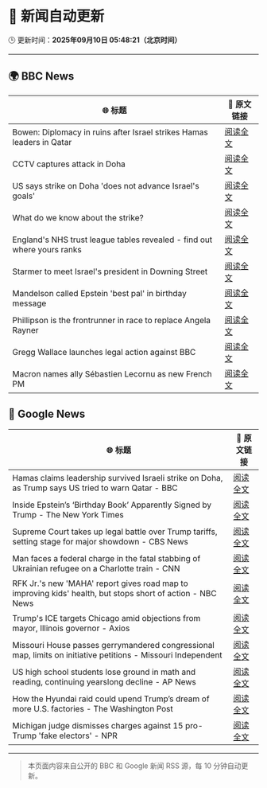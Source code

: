 # 🧠 新闻自动更新

🕒 更新时间：**2025年09月10日 05:48:21（北京时间）**

---

## 🌍 BBC News

| 🌐 标题 | 🔗 原文链接 |
|--------|-------------|
| Bowen: Diplomacy in ruins after Israel strikes Hamas leaders in Qatar | [阅读全文](https://www.bbc.com/news/articles/cm2zepgp5neo?at_medium=RSS&at_campaign=rss) |
| CCTV captures attack in Doha | [阅读全文](https://www.bbc.com/news/videos/c1dq39204wro?at_medium=RSS&at_campaign=rss) |
| US says strike on Doha 'does not advance Israel's goals' | [阅读全文](https://www.bbc.com/news/articles/cx25711r8jxo?at_medium=RSS&at_campaign=rss) |
| What do we know about the strike? | [阅读全文](https://www.bbc.com/news/articles/cq5jl77ygv4o?at_medium=RSS&at_campaign=rss) |
| England's NHS trust league tables revealed - find out where yours ranks | [阅读全文](https://www.bbc.com/news/articles/cq8eqxlypv7o?at_medium=RSS&at_campaign=rss) |
| Starmer to meet Israel's president in Downing Street | [阅读全文](https://www.bbc.com/news/articles/cly9jgmgqe8o?at_medium=RSS&at_campaign=rss) |
| Mandelson called Epstein 'best pal' in birthday message | [阅读全文](https://www.bbc.com/news/articles/cwy9dwe50leo?at_medium=RSS&at_campaign=rss) |
| Phillipson is the frontrunner in race to replace Angela Rayner | [阅读全文](https://www.bbc.com/news/articles/c3rvqv9yg4eo?at_medium=RSS&at_campaign=rss) |
| Gregg Wallace launches legal action against BBC | [阅读全文](https://www.bbc.com/news/articles/cdr60nvd4y2o?at_medium=RSS&at_campaign=rss) |
| Macron names ally Sébastien Lecornu as new French PM | [阅读全文](https://www.bbc.com/news/articles/crmenp1k0mjo?at_medium=RSS&at_campaign=rss) |

## 📰 Google News

| 🌐 标题 | 🔗 原文链接 |
|--------|-------------|
| Hamas claims leadership survived Israeli strike on Doha, as Trump says US tried to warn Qatar - BBC | [阅读全文](https://news.google.com/rss/articles/CBMiVEFVX3lxTE91TDZzTE9wemZyQXlLVFVTS0NCQzJfRTQ2QkdTM2VLVkVYSG5hcThaUjF5bUstaUx5RDBJZ1pNUV8yb2V5ZW9PMk5IWHFibWFZaHY3eg?oc=5) |
| Inside Epstein’s ‘Birthday Book’ Apparently Signed by Trump - The New York Times | [阅读全文](https://news.google.com/rss/articles/CBMihAFBVV95cUxOdjEzb2J5UTQ0dWxwWGp5by1kRm9qVFF4aHdjeUJ5RDVtNkVIa3VSSmF0M2x3M1RQMGlzMk5MWlY2N1VXMVJ6c3BLbV8zLXpzMnE4a0ZHN1RpSDg0OUR3WDg4YUI4YTliTldBYktCTl85dHVxZEhmUXFwczF6RXdRZG1SSEI?oc=5) |
| Supreme Court takes up legal battle over Trump tariffs, setting stage for major showdown - CBS News | [阅读全文](https://news.google.com/rss/articles/CBMib0FVX3lxTE5SajNJcHd6c1NvMENkMVU4SWFvdUU2aFdhRGN4TEVzWWxPTnh3d2Nab1JEYjhudjJVR3R5NmFVVWJtSFBQVGRfcldnOEdQVXdLZ1hNUVlxd2NkYWViQTlSR0NGR05BcE9uSHlrYUM0RdIBdEFVX3lxTFB5d25Qako4MmhFd25kTThJTkROVkYtVnNrOUhvMFJHZmRxLVRfdUhNS2c3bWtkeHdvUTRlOVlqcHNmVjZuTm8tUDNNSmd5WXBuRWwwLUFuRnRvekZjUGRYeWZ6bFo2NFRoSlNLOXRWdEozSThX?oc=5) |
| Man faces a federal charge in the fatal stabbing of Ukrainian refugee on a Charlotte train - CNN | [阅读全文](https://news.google.com/rss/articles/CBMiiAFBVV95cUxNSzhFblVKYXpreW5QLU9yVER5QXcyVEJZYnJ2dmF2NFdpWnFGX0FHcG9IRmlLMEtaZDg0WXkwX1JuVjhyMW9VVVE0T3hUM1E1WkE4UjRkMVhXcFFMN3BIVUpnRlYyUEI3eTdXOEZYbmtudGlGUDRaZEtWbFp4b1NodzVHNk9OUUli?oc=5) |
| RFK Jr.'s new 'MAHA' report gives road map to improving kids' health, but stops short of action - NBC News | [阅读全文](https://news.google.com/rss/articles/CBMiwgFBVV95cUxOTVVZbjFtcDd4bDF3OHJPUjRsVWlWRUEwZHpRY0NrN3c4M21OR29iTFhaRGVhUE1jakZJWlpQZHRaZThJYkVmbTJueFIyMnQ4SUpTMHJ6cTRpU2JTb3J4dUZIcjNPeGduUDVEN3BYWGQtN01MWm1CM1hPMUJyMW1MUi03TmZZTXVPMHdrR2RJemE1WHJ2OU16WEpXc3pKa3hXYk1uV0EwZ0xEZDU4d0hudlR0OWNjUnRQVzNhdk5ZT2ZlQdIBVkFVX3lxTE9OZFVidWlhSXlpVFdMcW9CRUdkQ0pyQ2s4ejlfY3ZDWW1BSFZUWGVZZjBuSW8xT2xSdlItRUdCa1dDaUJTbmpCNVlGeGRzcU9OTkt5S2lR?oc=5) |
| Trump's ICE targets Chicago amid objections from mayor, Illinois governor - Axios | [阅读全文](https://news.google.com/rss/articles/CBMihgFBVV95cUxOWXBxLWdwOGV3ZlBaUlJ0QVRHbndtYjkwN0QzRlNPZGptVnJTT0lXcThGUUdLT1JFVU1jM0pfYzlYSk1saHJBT2dPV203di01dmcxaW45UXhwS1RNaExXa0JSU1BuTG9GQTJnWlNhRHc4VkFySW1vUHNaTmdEekNlZ01BUGpGQQ?oc=5) |
| Missouri House passes gerrymandered congressional map, limits on initiative petitions - Missouri Independent | [阅读全文](https://news.google.com/rss/articles/CBMixwFBVV95cUxQYUhqNmR2ODdxekJsWDRLcDhlU2VpY0lIT1dFV3I2R1lVSDVZakVWcmlyRTJMdkphSWM5M0k2RkRCWHZHbHJnWTB0Q1pReHYxVVhIVnBfT3hQMDVLSjFhZlloYjNSVGd4ekFCSTVWdUI5YmRjaEh5YzJEbXh2SGl3aXJIaW9FOE1vVUNmRE5tZVFvbkRsUC12TGtjUV9BanluQTREd3hXUm1zMTBwbmRCUVVNVDBsY0lTcnlrNzRPQzR4RW9HRWtn?oc=5) |
| US high school students lose ground in math and reading, continuing yearslong decline - AP News | [阅读全文](https://news.google.com/rss/articles/CBMimwFBVV95cUxQYXVNSmtzdkoyU2F3Zm1KNUx5LW5nUDFpSVplYlNQUjVqc1dWczNwZjlibW1ZLVlzU2pkdjZPTXJBQkdTblVab1FHYnF2dE9tVnUxcVN2ZTk0SHZ1bFNBMkdNYWgyUU92YlAwRlJOSGZzLWx2ZzJBSUNraExpV2FNdU1aYWhwNUZYSlg5ejZfakhYNUhRZUJXdXJzMA?oc=5) |
| How the Hyundai raid could upend Trump’s dream of more U.S. factories - The Washington Post | [阅读全文](https://news.google.com/rss/articles/CBMimwFBVV95cUxQdXJtMTE1bUJ1QjRYV1EzOFlYUTJ4RGdlLVlNbWsyck53YnZXWXAxQ2I2MU52ZllmLVdKVmVNRkduVUw1enBzY2ljS2dScXNhVjFrMWhLSFhCZU1ycUk2VE5ZV3BhNVlvSjE1YTdIWHQ2bVBFUFgyZHlKN0ZGcDRreWtZdWd5TjdGS2JnY3BwODVLTm13dmRBcV9oOA?oc=5) |
| Michigan judge dismisses charges against 15 pro-Trump 'fake electors' - NPR | [阅读全文](https://news.google.com/rss/articles/CBMikwFBVV95cUxPRUd2VU1ydDFUc2FsMXEwM1lubHUydlplMXRUSWtfNzdDbUJhOUhUVE5kWnItdmdZVHZyai1USVdQNTFub2Z2VnRhdjZMVFk4SDJXbjJLdzJEVHZGalVTam04bkVNdS1OV3h0SWU1eFhSOGdvLXVBNkVxS01Zbmdna3ZNUHdmaUhvX0JNYWRxMHAtTzg?oc=5) |

---
> 本页面内容来自公开的 BBC 和 Google 新闻 RSS 源，每 10 分钟自动更新。